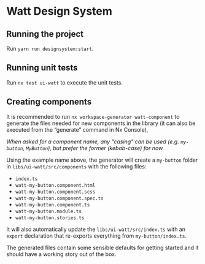 # Watt Design System

## Running the project

Run `yarn run designsystem:start`.

## Running unit tests

Run `nx test ui-watt` to execute the unit tests.

## Creating components

It is recommended to run `nx workspace-generator watt-component` to generate
the files needed for new components in the library (it can also be executed
from the “generate” command in Nx Console),

_When asked for a component name, any "casing" can be used (e.g. `my-button`, `MyButton`), but prefer the former (kebab-case) for now._

Using the example name above, the generator will create a `my-button` folder in `libs/ui-watt/src/components` with the following files:

- `index.ts`
- `watt-my-button.component.html`
- `watt-my-button.component.scss`
- `watt-my-button.component.spec.ts`
- `watt-my-button.component.ts`
- `watt-my-button.module.ts`
- `watt-my-button.stories.ts`

It will also automatically update the `libs/ui-watt/src/index.ts` with an
`export` declaration that re-exports everything from `my-button/index.ts`.

The generated files contain some sensible defaults for getting started and
it should have a working story out of the box.
